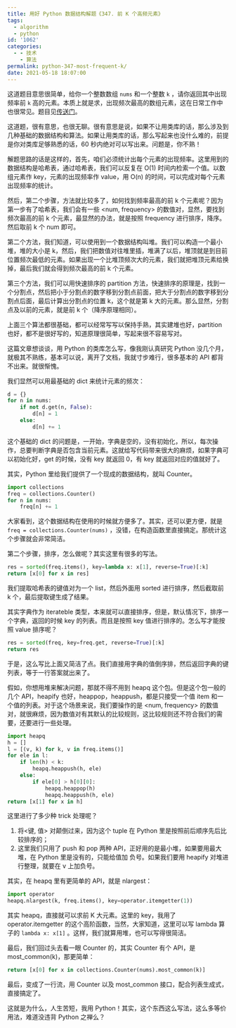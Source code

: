 ```yaml
---
title: 用好 Python 数据结构解题《347. 前 K 个高频元素》
tags:
  - algorithm
  - python
id: '1062'
categories:
  - - 技术
    - 算法
permalink: python-347-most-frequent-k/
date: 2021-05-18 18:07:00
---
```


这道题目意思很简单，给你一个整数数组 `nums` 和一个整数 `k` ，请你返回其中出现频率前 `k` 高的元素。本质上就是求，出现频次最高的数组元素，这在日常工作中也很常见。题目见[传送门](https://leetcode-cn.com/problems/top-k-frequent-elements/)。

这道题，很有意思，也很无聊。很有意思是说，如果不让用类库的话，那么涉及到几种基础的数据结构和算法。如果让用类库的话，那么写起来也没什么难的，前提是你对类库足够熟悉的话，60 秒内绝对可以写出来。问题是，你不熟！

解题思路的话是这样的，首先，咱们必须统计出每个元素的出现频率。这里用到的数据结构是哈希表，通过哈希表，我们可以反复在 O(1) 时间内检索一个值。以数组元素作 key，元素的出现频率作 value，用 O(n) 的时间，可以完成对每个元素出现频率的统计。

然后，第二个步骤，方法就比较多了，如何找到频率最高的前 k 个元素呢？因为第一步有了哈希表，我们会有一些 <num, frequency> 的数值对，显然，要找到频次最高的前 k 个元素，最显然的办法，就是按照 frequency 进行排序，降序。然后取前 k 个 num 即可。

第二个方法，我们知道，可以使用到一个数据结构叫堆。我们可以构造一个最小堆，堆的大小是 k，然后，我们把数值对往堆里插，堆满了以后，堆顶就是到目前位置频次最低的元素。如果出现一个比堆顶频次大的元素，我们就把堆顶元素给换掉，最后我们就会得到频次最高的前 k 个元素。

第三个方法，我们可以用快速排序的 partition 方法，快速排序的原理是，找到一个分割点，然后把小于分割点的数字移到分割点前面，把大于分割点的数字移到分割点后面，最后计算出分割点的位置 k，这个就是第 k 大的元素。那么显然，分割点及以前的元素，就是前 k 个（降序原理相同）。

上面三个算法都很基础，都可以经常写写以保持手熟，其实建堆也好，partition 也好，都不是很好写的，知道原理很简单，写起来很不容易写对。

这篇文章想谈谈，用 Python 的类库怎么写，像我刚认真研究 Python 没几个月，就极其不熟练，基本可以说，离开了文档，我就寸步难行，很多基本的 API 都背不出来。就很惭愧。

我们显然可以用最基础的 dict 来统计元素的频次：

```python
d = {}
for n in nums:
    if not d.get(n, False):
        d[n] = 1
    else:
        d[n] += 1
```

这个基础的 dict 的问题是，一开始，字典是空的，没有初始化，所以，每次操作，总要判断字典是否包含当前元素。这就给写代码带来很大的麻烦，如果字典可以初始化好，get 的时候，没有 key 就返回 0，有 key 就返回对应的值就好了。

其实，Python 里给我们提供了一个现成的数据结构，就叫 Counter。

```python
import collections
freq = collections.Counter()
for n in nums:
    freq[n] += 1
```

大家看到，这个数据结构在使用的时候就方便多了。其实，还可以更方便，就是 `freq = collections.Counter(nums)` ，没错，在构造函数里直接搞定。那统计这个步骤就会非常简洁。

第二个步骤，排序，怎么做呢？其实这里有很多的写法。

```python
res = sorted(freq.items(), key=lambda x: x[1], reverse=True)[:k]
return [x[0] for x in res]
```

我们提取哈希表的键值对为一个 list，然后外面用 sorted 进行排序，然后截取前 k 个，最后提取键生成了结果。

其实字典作为 iterateble 类型，本来就可以直接排序，但是，默认情况下，排序一个字典，返回的时候 key 的列表。而且是按照 key 值进行排序的。怎么写才能按照 value 排序呢？

```python
res = sorted(freq, key=freq.get, reverse=True)[:k]
return res
```

于是，这么写比上面又简洁了点。我们直接用字典的值倒序排，然后返回字典的键列表，等于一行答案就出来了。

假如，你想用堆来解决问题，那就不得不用到 heapq 这个包。但是这个包一般的几个 API，heapify 也好，heappop，heappush，都是只接受一个值 item 和一个值的列表。对于这个场景来说，我们要操作的是 <num, frequency> 的数值对，就很麻烦，因为数值对有其默认的比较规则，这比较规则还不符合我们的需要，还要进行一些处理。

```python
import heapq
h = []
l = [(v, k) for k, v in freq.items()]
for ele in l:
    if len(h) < k:
        heapq.heappush(h, ele)
    else:
        if ele[0] > h[0][0]:
            heapq.heappop(h)
            heapq.heappush(h, ele)
return [x[1] for x in h]
```

这里进行了多少种 trick 处理呢？

1.  将<键, 值> 对颠倒过来，因为这个 tuple 在 Python 里是按照前后顺序先后比较排序的；
2.  这里我们只用了 push 和 pop 两种 API，正好用的是最小堆，如果要用最大堆，在 Python 里是没有的，只能给值加 负号。如果我们要用 heapify 对堆进行整理，就要在 v 上加负号。

其实，在 heapq 里有更简单的 API，就是 nlargest：

```python
import operator
heapq.nlargest(k, freq.items(), key=operator.itemgetter(1))
```

其实 heapq，直接就可以求前 K 大元素。这里的 key，我用了 operator.itemgetter 的这个高阶函数，当然，大家知道，这里可以写 lambda 算子的 `lambda x: x[1]` 。这样，我们就算用堆，也可以写得很简洁。

最后，我们回过头去看一眼 Counter 的，其实 Counter 有个 API，是 most_common(k)，那更简单：

```python
return [x[0] for x in collections.Counter(nums).most_common(k)]
```

最后，变成了一行流，用 Counter 以及 most_common 接口，配合列表生成式，直接搞定了。

这就是为什么，人生苦短，我用 Python！其实，这个东西这么写法，这么多等价用法，难道没违背 Python 之禅么？